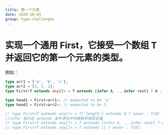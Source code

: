 ```yaml
---
title: 第一个元素
date: 2020-10-01
group: type-challenges
---
```

# 实现一个通用 First，它接受一个数组 T 并返回它的第一个元素的类型。

例如：

```typescript
type arr1 = ['a', 'b', 'c'];
type arr2 = [3, 2, 1];
type First<T extends any[]> = T extends [infer A, ...infer rest] ? A : never

type head1 = First<arr1>; // expected to be 'a'
type head2 = First<arr2>; // expected to be 3
```

```javascript
// type First<T extends any[]> = T['length'] extends 0 ? never : T[0]
//infer 表示在 extends 条件语句中待推断的类型变量
// type First<T extends any[]> = T extends [infer A, ...infer rest] ? A : never
// type First<T extends any[]> = T extends [] ? never : T[0];
```
